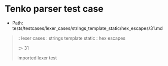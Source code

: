 # Tenko parser test case

- Path: tests/testcases/lexer_cases/strings_template_static/hex_escapes/31.md

> :: lexer cases : strings template static : hex escapes
>
> ::> 31
>
> Imported lexer test
>
> <template pure> incomplete hex at eol/eof

## FAIL

## Input

`````js
`\x6
`````

## Output

_Note: the whole output block is auto-generated. Manual changes will be overwritten!_

Below follow outputs in five parsing modes: sloppy, sloppy+annexb, strict script, module, module+annexb.

Note that the output parts are auto-generated by the test runner to reflect actual result.

### Sloppy mode

Parsed with script goal and as if the code did not start with strict mode header.

`````
throws: Lexer error!
    Not enough of input left to create valid hex escape

start@1:0, error@1:0
╔══╦════════════════
 1 ║ `\x6
   ║ ^^^^------- error
╚══╩════════════════

`````

### Strict mode

Parsed with script goal but as if it was starting with `"use strict"` at the top.

_Output same as sloppy mode._

### Module goal

Parsed with the module goal.

_Output same as sloppy mode._

### Sloppy mode with AnnexB

Parsed with script goal with AnnexB rules enabled and as if the code did not start with strict mode header.

_Output same as sloppy mode._

### Module goal with AnnexB

Parsed with the module goal with AnnexB rules enabled.

_Output same as sloppy mode._
